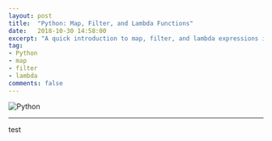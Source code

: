 ```yaml
---
layout: post
title:  "Python: Map, Filter, and Lambda Functions"
date:   2018-10-30 14:58:00
excerpt: "A quick introduction to map, filter, and lambda expressions in Python."
tag:
- Python
- map
- filter
- lambda
comments: false
---
```


![Python](https://upload.wikimedia.org/wikipedia/commons/a/ad/Lozingle_10032014.jpg)

---

test